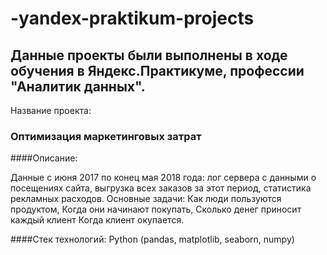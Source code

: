 # -yandex-praktikum-projects

## Данные проекты были выполнены в ходе обучения в Яндекс.Практикуме, профессии "Аналитик данных".

Название проекта: 
### Оптимизация маркетинговых затрат

####Описание: 

Данные с июня 2017 по конец мая 2018 года: лог сервера с данными о посещениях сайта, выгрузка всех заказов за этот период, статистика рекламных расходов.
Основные задачи:
Как люди пользуются продуктом,
Когда они начинают покупать,
Сколько денег приносит каждый клиент
Когда клиент окупается.

####Стек технологий: 
Python (pandas, matplotlib, seaborn, numpy)
